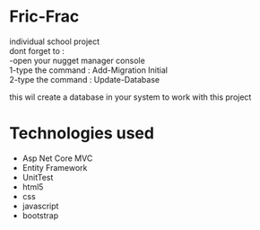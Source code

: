 # Fric-Frac
individual school project<br/>
dont forget to : <br/>
-open your nugget manager console<br/>
1-type the command : Add-Migration Initial<br/>
2-type the command : Update-Database<br/>

this wil create a database in your system to work with this project<br/>

<h1>Technologies used</h1>
<ul>
  <li>Asp Net Core MVC</li>
  <li>Entity Framework</li>
  <li>UnitTest</li>
  <li>html5</li>
  <li>css</li>
  <li>javascript</li>
  <li>bootstrap</li>
</ul>
